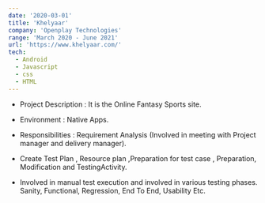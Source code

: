 ```yaml
---
date: '2020-03-01'
title: 'Khelyaar'
company: 'Openplay Technologies'
range: 'March 2020 - June 2021'
url: 'https://www.khelyaar.com/'
tech:
  - Android
  - Javascript
  - css
  - HTML
---
```


- Project Description : It is the Online Fantasy Sports site.

- Environment : Native Apps.

- Responsibilities : Requirement Analysis (Involved in meeting with Project manager and delivery manager).

- Create Test Plan , Resource plan ,Preparation for test case , Preparation, Modification and TestingActivity.

- Involved in manual test execution and involved in various testing phases. Sanity, Functional, Regression, End To End, Usability Etc.
